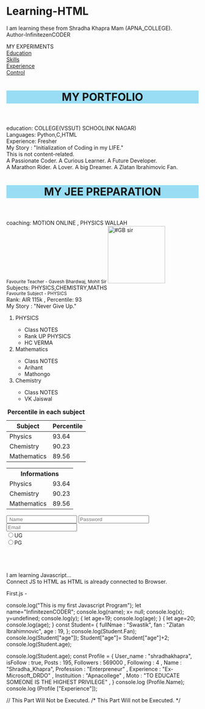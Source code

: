 # Learning-HTML
I am learning these from Shradha Khapra Mam (APNA_COLLEGE).
<br>
Author-InfinitezenCODER
<BR>
<!DOCTYPE html>

<html lang="en" style="
 font-style: oblique">
 
<head>
    <meta charset="UTF-8">
    <meta name="viewport" content="width=device-width, initial-scale=1.0">
    <titl>MY EXPERIMENTS</titl></title>
</head>
<br>
<body>
<!--This is Paragraph-->
 <a href="/Education.html">Education</a>
<br>
<a href="/Skills.html">Skills</a>
<br>
<a href="/Experience.html">Experience</a>
<br>
<a href="/Control.html">Control</a>   

<header style=" background-color:rgb(152, 221, 244);">
   <h1><b> MY PORTFOLIO </b></h1> 
</header>
<main>
    <section> education: COLLEGE(VSSUT)  SCHOOL(NK NAGAR)</section>
    <section> Languages: Python,C,HTML</section>
    <section> Experience: Fresher</section>
    <article> My Story : "Initialization of Coding in my LIFE."</article>
    <aside>  This is not content-related.</aside> 
    <div>
    A Passionate Coder.
    A Curious Learner.
    A Future Developer.
    </div>
    <div>
    A Marathon Rider.
    A Lover.
    A big Dreamer.
    A Zlatan Ibrahimovic Fan.
    </div>
</main>    
<header style=" background-color:rgb(152, 221, 244);">
<h1><b> MY JEE PREPARATION </b></h1>
</header>
<main>
    <section> coaching: MOTION ONLINE , PHYSICS WALLAH</section>
    <small> Favourite Teacher - Gavesh Bhardwaj, Mohit Sir </small> 
    <img src="https://www.google.com/imgres?q=gb%20sir%20maths&imgurl=https%3A%2F%2Fyt3.ggpht.com%2Fo7I2PDwXhSWf5i4a4pzB72vbW4ym4HvRqaLSYrbFx2a-vNQQkrrvXSSlpMTH_1AdAvITFfonCqQ%3Ds800-c-k-c0x00ffffff-no-rj&imgrefurl=https%3A%2F%2Fwww.speakrj.com%2Faudit%2Freport%2FUCjILZDfCFrqeU1EQrAm_ZPw%2Fyoutube%2Flive&docid=do6yigKhtRNytM&tbnid=uieyUIRaJCCpDM&vet=12ahUKEwj6juyngIiQAxWrZWwGHQQTGKkQM3oECCQQAA..i&w=800&h=800&hcb=2&ved=2ahUKEwj6juyngIiQAxWrZWwGHQQTGKkQM3oECCQQAA" alt="#GB sir" height="150"/>
    <br>
    <section> Subjects: PHYSICS,CHEMISTRY,MATHS</section>
    <small> Favourite Subject - PHYSICS </small>
    <br>
    <section> Rank:  AIR 115k , Percentile: 93 </section>
    <article> My Story : "Never Give Up."</article>
<ol>
     <li>PHYSICS</li>
       <ul>
         <li>Class NOTES</li>
        <li>Rank UP PHYSICS</li>
        <li>HC VERMA</li>
       </ul>
     <li>Mathematics</li>
        <ul>
         <li>Class NOTES</li> 
         <li>Arihant</li>
         <li>Mathongo</li>
        </ul>  
     <li>Chemistry</li>
     <ul>
        <li>Class NOTES</li>
        <li>VK Jaiswal</li>
     </ul>   
    </ol>
</main>
<table>
   <caption><b> Percentile in each subject</b> </caption>
 <thead>
    <tr>
        <th>Subject</th>
        <th>Percentile</th>
    </tr>
 </thead>
 <tbody>
    <tr>
        <td>Physics</td>
        <td>93.64</td>
    </tr>
    <tr>
        <td>Chemistry</td>
        <td>90.23</td>
    </tr>
    <tr>
        <td>Mathematics</td>
        <td>89.56</td>
    </tr>
 </tbody>
</table>
<table>
    <tr>
        <th colspan="2">Informations</th>
    </tr>
    <tr>
        <td>Physics</td>
        <td>93.64</td>
    </tr>
    <tr>
        <td>Chemistry</td>
        <td>90.23</td>
    </tr>
    <tr>
        <td>Mathematics</td>
        <td>89.56</td>
    </tr>

</table>
 
<form action="/action.php">
    <input type="text" placeholder=" Name">
    <input type="password"placeholder="Password">
    <input type="email"placeholder="Email">
    <br>
    <label for="01">
    <input type="radio"value="Undergraduate" name="class" id="01">UG
    <br>
    <label for="02">
    <input type="radio"value="Postgraduate" name="class" id="02">PG
    
</form>


</body>
</html>
<br> <br> <br> <br>
<br>
I am learning Javascript...
<br>
Connect JS to HTML as HTML is already connected to Browser.
<br>

<!DOCTYPE html>
<html lang="en">
<head>
    <meta charset="UTF-8">
    <meta name="viewport" content="width=device-width, initial-scale=1.0">
    <title>Document</title>
</head>
<body></body>
<script src="First.js">
 
</script>
</html>

First.js -

console.log("This is my first  Javascript Program");
let name="InfinitezenCODER";
console.log(name);
x= null;
console.log(x);
y=undefined;
console.log(y);
{
let age=19;
console.log(age);
}
{
let age=20;
console.log(age);
}
const Student=
{
fullNmae : "Swastik",
fan : "Zlatan Ibrahimnovic",
age : 19,
};
console.log(Student.Fan);
console.log(Student["age"]);
Student["age"]= Student["age"]+2;
console.log(Student.age);

console.log(Student.age);
const Profile = 
{
    User_name : "shradhakhapra",
    isFollow : true,
    Posts : 195,
    Followers : 569000 ,
    Following : 4 ,
    Name : "Shradha_Khapra",
    Profession : "Enterpreneur" ,
    Experience : "Ex-Microsoft_DRDO" ,
    Instituition : "Apnacollege" ,
    Moto : "TO EDUCATE SOMEONE IS THE HIGHEST PRIVILEGE" , 
}
console.log (Profile.Name);
console.log (Profile ["Experience"]);

// This Part Will Not be Executed.
/* This Part Will not be Executed. */


















